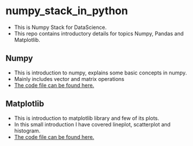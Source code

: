 # numpy_stack_in_python
- This is Numpy Stack for DataScience.
- This repo contains introductory details for topics Numpy, Pandas and Matplotlib.

## Numpy
- This is introduction to numpy, explains some basic concepts in numpy.
- Mainly includes vector and matrix operations 
- [The code file can be found here.](https://github.com/gupta-ashutosh/numpy_stack_in_python/blob/master/Numpy_stack_in_python.ipynb)

## Matplotlib
- This is introduction to matplotlib library and few of its plots.
- In this small introduction I have covered lineplot, scatterplot and histogram.
- [The code file can be found here.](https://github.com/gupta-ashutosh/numpy_stack_in_python/blob/master/Numpy_stack_in_python.ipynb)
